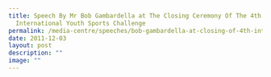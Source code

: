 ```yaml
---
title: Speech By Mr Bob Gambardella at The Closing Ceremony Of The 4th
  International Youth Sports Challenge
permalink: /media-centre/speeches/bob-gambardella-at-closing-of-4th-international-youth-sports-challenge/
date: 2011-12-03
layout: post
description: ""
image: ""
---
```

